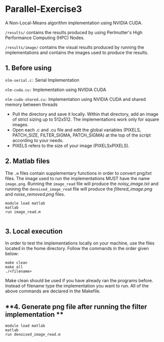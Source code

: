 # Parallel-Exercise3

A Non-Local-Means algorithm implementation using NVIDIA CUDA.

`/results/` contains the results produced by using Perlmutter's High Performance Computing (HPC) Nodes.

`/results/image/` contains the visual results produced by running the implementations and  contains the images used to produce the results.

## **1. Before using**
`nlm-serial.c:` Serial Implementation

`nlm-cuda.cu:` Implementation using NVIDIA CUDA

`nlm-cuda-shared.cu:` Implementation using NVIDIA CUDA and shared memory between threads

* Pull the directory and save it locally. Within that directory, add an image of strict sizing up to 512x512. The implementations work only for square images. 
* Open each .c and .cu file and edit the global variables (PIXELS, PATCH_SIZE, FILTER_SIGMA, PATCH_SIGMA) at the top of the script according to your needs. 
* PIXELS refers to the size of your image (PIXELSxPIXELS).

## **2. Matlab files**
The `.m` files contain supplementary functions in order to convert png/txt files. The image used to run the implementations MUST have the name `image.png`. Running the `image_read` file will produce the *noisy_image.txt* and running the `denoised_image_read` file will produce the *filtered_image.png* and *noise_removed.png* files.

```
module load matlab
matlab
run image_read.m


```

## **3. Local execution**
In order to test the implementations locally on your machine, use the files located in the home directory. Follow the commands in the order given below:

```
make clean
make all
./<filename>
```

Make clean should be used if you have already ran the programs before. Instead of filename type the implementation you want to run. All of the above commands are declared in the Makefile.


## **4. Generate png file after running the filter implementation **

```
module load matlab
matlab
run denoised_image_read.m


```
